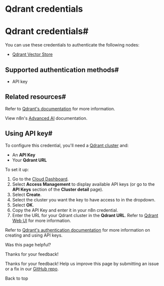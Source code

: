 # Qdrant credentials

[ ](https://github.com/n8n-io/n8n-docs/edit/main/docs/integrations/builtin/credentials/qdrant.md "Edit this page")

# Qdrant credentials#

You can use these credentials to authenticate the following nodes:

  * [Qdrant Vector Store](../../cluster-nodes/root-nodes/n8n-nodes-langchain.vectorstoreqdrant/)



## Supported authentication methods#

  * API key



## Related resources#

Refer to [Qdrant's documentation](https://qdrant.tech/documentation/) for more information.

View n8n's [Advanced AI](../../../../advanced-ai/) documentation.

## Using API key#

To configure this credential, you'll need a [Qdrant cluster](https://qdrant.tech/documentation/cloud/create-cluster/) and:

  * An **API Key**
  * Your **Qdrant URL**



To set it up:

  1. Go to the [Cloud Dashboard](https://qdrant.to/cloud).
  2. Select **Access Management** to display available API keys (or go to the **API Keys** section of the **Cluster detail** page).
  3. Select **Create**.
  4. Select the cluster you want the key to have access to in the dropdown.
  5. Select **OK**.
  6. Copy the API Key and enter it in your n8n credential.
  7. Enter the URL for your Qdrant cluster in the **Qdrant URL**. Refer to [Qdrant Web UI](https://qdrant.tech/documentation/interfaces/web-ui/) for more information.



Refer to [Qdrant's authentication documentation](https://qdrant.tech/documentation/cloud/authentication/) for more information on creating and using API keys.

Was this page helpful? 

Thanks for your feedback! 

Thanks for your feedback! Help us improve this page by submitting an issue or a fix in our [GitHub repo](https://github.com/n8n-io/n8n-docs). 

Back to top 
